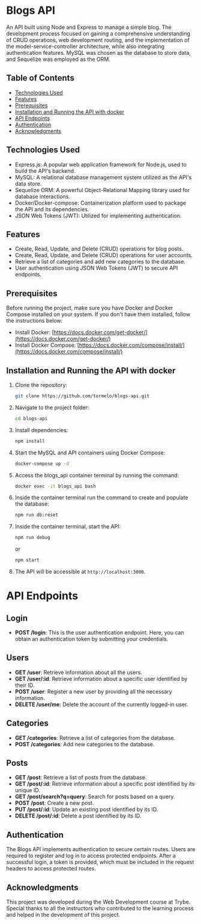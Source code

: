 # Blogs API

An API built using Node and Express to manage a simple blog. The development process focused on gaining a comprehensive understanding of CRUD operations, web development routing, and the implementation of the model-service-controller architecture, while also integrating authentication features. MySQL was chosen as the database to store data, and Sequelize was employed as the ORM.

## Table of Contents

* [Technologies Used](#technologies-used)
* [Features](#features)
* [Prerequisites](#prerequisites)
* [Installation and Running the API with docker](#installation-and-running-the-api-with-docker)
* [API Endpoints](#api-endpoints)
* [Authentication](#authentication)
* [Acknowledgments](#acknowledgments)

## Technologies Used

- Express.js: A popular web application framework for Node.js, used to build the API's backend.
- MySQL: A relational database management system utilized as the API's data store.
- Sequelize ORM: A powerful Object-Relational Mapping library used for database interactions.
- Docker/Docker-compose: Containerization platform used to package the API and its dependencies.
- JSON Web Tokens (JWT): Utilized for implementing authentication.

## Features

- Create, Read, Update, and Delete (CRUD) operations for blog posts.
- Create, Read, Update, and Delete (CRUD) operations for user accounts.
- Retrieve a list of categories and add new categories to the database.
- User authentication using JSON Web Tokens (JWT) to secure API endpoints.

## Prerequisites

Before running the project, make sure you have Docker and Docker Compose installed on your system. If you don't have them installed, follow the instructions below:

- Install Docker: [https://docs.docker.com/get-docker/](https://docs.docker.com/get-docker/)
- Install Docker Compose: [https://docs.docker.com/compose/install/](https://docs.docker.com/compose/install/)

## Installation and Running the API with docker

1. Clone the repository:
    ```bash
    git clone https://github.com/tormelo/blogs-api.git
    ```
2. Navigate to the project folder:
    ```bash
    cd blogs-api
    ```
3. Install dependencies:
    ```bash
    npm install
    ```
4. Start the MySQL and API containers using Docker Compose:
    ```bash
    docker-compose up -d
    ```
5. Access the blogs_api container terminal by running the command:
    ```bash
    docker exec -it blogs_api bash
    ```
6. Inside the container terminal run the command to create and populate the database:
    ```bash
    npm run db:reset
    ```
7. Inside the container terminal, start the API:
    ```bash
    npm run debug
    ```
    or
     ```bash
    npm start
    ```
8. The API will be accessible at `http://localhost:3000`.

# API Endpoints

## Login
- **POST /login**: This is the user authentication endpoint. Here, you can obtain an authentication token by submitting your credentials.

## Users
- **GET /user**: Retrieve information about all the users.
- **GET /user/:id**: Retrieve information about a specific user identified by their ID.
- **POST /user**: Register a new user by providing all the necessary information.
- **DELETE /user/me**: Delete the account of the currently logged-in user.

## Categories
- **GET /categories**: Retrieve a list of categories from the database.
- **POST /categories**: Add new categories to the database.

## Posts
- **GET /post**: Retrieve a list of posts from the database.
- **GET /post/:id**: Retrieve information about a specific post identified by its unique ID.
- **GET /post/search?q=query**: Search for posts based on a query.
- **POST /post**: Create a new post.
- **PUT /post/:id**: Update an existing post identified by its ID.
- **DELETE /post/:id**: Delete a post identified by its ID.

## Authentication

The Blogs API implements authentication to secure certain routes. Users are required to register and log in to access protected endpoints. After a successful login, a token is provided, which must be included in the request headers to access protected routes.

## Acknowledgments

This project was developed during the Web Development course at Trybe. Special thanks to all the instructors who contributed to the learning process and helped in the development of this project.